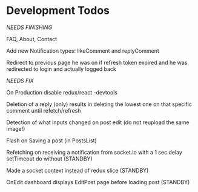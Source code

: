 # Development Todos

_NEEDS FINISHING_

FAQ, About, Contact

Add new Notification types: likeComment and replyComment

Redirect to previous page he was on if refresh token expired and he was redirected to login and actually logged back

_NEEDS FIX_

On Production disable redux/react -devtools

Deletion of a reply (only) results in deleting the lowest one on that specific comment until refetch/refresh

Detection of what inputs changed on post edit (do not reupload the same image!)

Flash on Saving a post (in PostsList)

Refetching on receiving a notification from socket.io with a 1 sec delay setTimeout do without (STANDBY)

Made a socket context instead of redux slice (STANDBY)

OnEdit dashboard displays EditPost page before loading post (STANDBY)
